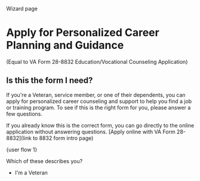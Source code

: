 

Wizard page

# Apply for Personalized Career Planning and Guidance
(Equal to VA Form 28-8832 Education/Vocational Counseling Application)

## Is this the form I need?

If you're a Veteran, service member, or one of their dependents, you can apply for personalized career counseling and support to help you find a job or training program.
To see if this is the right form for you, please answer a few questions.

If you already know this is the correct form, you can go directly to the online application without answering questions. [Apply online with VA Form 28-8832](link to 8832 form intro page)


{user flow 1}

Which of these describes you? 

- I'm a Veteran

